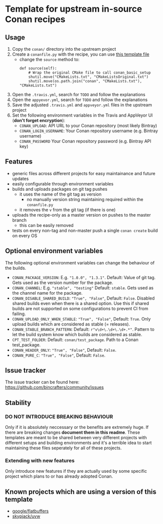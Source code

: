# Template for upstream in-source Conan recipes

## Usage
  1. Copy the `conan/` directory into the upstream project
  2. Create a `conanfile.py` with the recipe, you can use [this template file](https://github.com/bincrafters/conan-templates/blob/master/conanfile.py)
     * change the `source` method to:
        ```     
        def source(self):
            # Wrap the original CMake file to call conan_basic_setup
            shutil.move("CMakeLists.txt", "CMakeListsOriginal.txt")
            shutil.move(os.path.join("conan", "CMakeLists.txt"), "CMakeLists.txt")
        ```
  3. Open the `.travis.yml`, search for `TODO` and follow the explanations
  4. Open the `appyevor.yml`, search for `TODO` and follow the explanations
  5. Save the adjusted `.travis.yml` and `appveyor.yml` files in the upstream project
  6. Set the following environment variables in the Travis and AppVeyor UI (**don't forget encryption**):
     * `CONAN_UPLOAD`: API URL to your Conan repository (most likely Bintray)
     * `CONAN_LOGIN_USERNAME`: Your Conan repository username (e.g. Bintray username)
     * `CONAN_PASSWORD` Your Conan repository password (e.g. Bintray API key)

## Features
  * generic files across different projects for easy maintainance and future updates
  * easily configurable through environment variables
  * builds and uploads packages on git tag pushes
    * it uses the name of the git tag as version
      * no manually version string maintaining required within the `conanfile.py`
    * it removes the `v` from the git tag (if there is one)
  * uploads the recipe-only as a master version on pushes to the master branch
    * this can be easily removed
  * tests on every non-tag and non-master push a single `conan create` build on every OS


## Optional environment variables
The following optional environment variables can change the behaviour of the builds.
  * `CONAN_PACKAGE_VERSION`: E.g. `"1.0.0", "1.3.1"`. Default: Value of git tag. Gets used as the version number for the package.
  * `CONAN_CHANNEL`: E.g. `"stable", "testing"` Default: `stable`. Gets used as the channel name for the package.
  * `CONAN_DISABLE_SHARED_BUILD`: `"True", "False"`, Default: `False`. Disabled shared builds even when there is a shared option. Use this if shared builds are not supported on some configurations to prevent CI from failing.
  * `CONAN_UPLOAD_ONLY_WHEN_STABLE`: `"True", "False"`, Default: `True`. Only upload builds which are considered as stable (= releases).
  * `CONAN_STABLE_BRANCH_PATTERN`: Default: `r"v\d+\.\d+\.\d+.*"`. Pattern to let the build system know which builds are considered as stable.
  * `CPT_TEST_FOLDER`: Default: `conan/test_package`. Path to a Conan test_package.
  * `CONAN_HEADER_ONLY`: `"True", "False"`, Default: `False`.
  * `CONAN_PURE_C`: `"True", "False"`, Default: `False`.

## Issue tracker
The issue tracker can be found here: https://github.com/bincrafters/community/issues


## Stability
### DO NOT INTRODUCE BREAKING BEHAVIOUR
Only if it is absolutely neccessary or the benefits are extremely huge. If there are breaking changes **document them in this readme**. These templates are meant to be shared between very different projects with different setups and building environments and it's a terrible idea to start maintaining these files seperately for all of these projects.

### Extending with new features
Only introduce new features if they are actually used by some specific project which plans to or has already adopted Conan.


## Known projects which are using a version of this template
  * [google/flatbuffers](https://github.com/google/flatbuffers)
  * [skypjack/uvw](https://github.com/skypjack/uvw)
